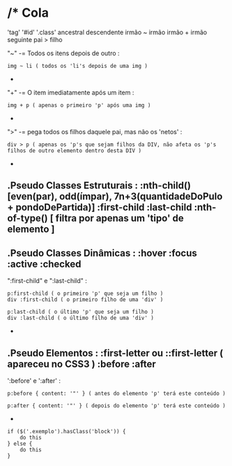 /*
  Cola
========

'tag'
'#id'
'.class'
ancestral descendente
irmão ~ irmão
irmão + irmão seguinte
pai > filho

"~" -= Todos os itens depois de outro :

    img ~ li ( todos os 'li's depois de uma img )

-

"+" -= O item imediatamente após um item :

    img + p ( apenas o primeiro 'p' após uma img )

-

">" -= pega todos os filhos daquele pai, mas não os 'netos' :

    div > p ( apenas os 'p's que sejam filhos da DIV, não afeta os 'p's filhos de outro elemento dentro desta DIV )

-

.Pseudo Classes Estruturais :
    :nth-child() [even(par), odd(ímpar), 7n+3(quantidadeDoPulo + pondoDePartida)]
    :first-child
    :last-child
    :nth-of-type() [ filtra por apenas um 'tipo' de elemento ]
-

.Pseudo Classes Dinâmicas :
    :hover
    :focus
    :active
    :checked
-

":first-child" e ":last-child" :

    p:first-child ( o primeiro 'p' que seja um filho )
    div :first-child ( o primeiro filho de uma 'div' )

    p:last-child ( o último 'p' que seja um filho )
    div :last-child ( o último filho de uma 'div' )

-

.Pseudo Elementos :
    :first-letter ou ::first-letter ( apareceu no CSS3 )
    :before
    :after
-

':before' e ':after' :

    p:before { content: '"' } ( antes do elemento 'p' terá este conteúdo )

    p:after { content: '"' } ( depois do elemento 'p' terá este conteúdo )

-

    if ($('.exemplo').hasClass('block')) {
        do this
    } else {
        do this
    }

